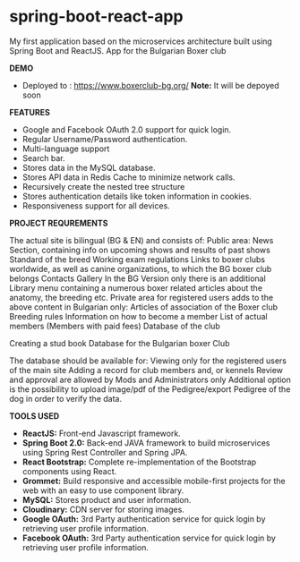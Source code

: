 # spring-boot-react-app

My first application based on the microservices architecture built using Spring Boot and ReactJS.
App for the Bulgarian Boxer club

**DEMO**

- Deployed to :
  https://www.boxerclub-bg.org/
  **Note:** It will be depoyed soon

**FEATURES**

- Google and Facebook OAuth 2.0 support for quick login.
- Regular Username/Password authentication.
- Multi-language support
- Search bar.
- Stores data in the MySQL database.
- Stores API data in Redis Cache to minimize network calls.
- Recursively create the nested tree structure
- Stores authentication details like token information in cookies.
- Responsiveness support for all devices.

**PROJECT REQUREMENTS**

The actual site is bilingual (BG & EN) and consists of:
Public area:
News Section, containing info on upcoming shows and results of past shows
Standard of the breed
Working exam regulations
Links to boxer clubs worldwide, as well as canine organizations, to which the BG boxer club belongs
Contacts
Gallery
In the BG Version only there is an additional Library menu containing a numerous boxer related articles about the anatomy, the breeding etc.
Private area for registered users adds to the above content in Bulgarian only:
Articles of association of the Boxer club
Breeding rules
Information on how to become a member
List of actual members (Members with paid fees)
Database of the club

Creating a stud book Database for the Bulgarian boxer Club

The database should be available for:
Viewing only for the registered users of the main site
Adding a record for club members and, or kennels
Review and approval are allowed by Mods and Administrators only
Additional option is the possibility to upload image/pdf of the Pedigree/export Pedigree of the dog in order to verify the data.

**TOOLS USED**

- **ReactJS:** Front-end Javascript framework.
- **Spring Boot 2.0:** Back-end JAVA framework to build microservices using Spring
  Rest Controller and Spring JPA.
- **React Bootstrap:** Complete re-implementation of the Bootstrap components using React.
- **Grommet:** Build responsive and accessible mobile-first projects for the web with an easy to use component library.
- **MySQL:** Stores product and user information.
- **Cloudinary:** CDN server for storing images.
- **Google OAuth:** 3rd Party authentication service for quick login by retrieving user profile information.
- **Facebook OAuth:** 3rd Party authentication service for quick login by retrieving user profile information.

